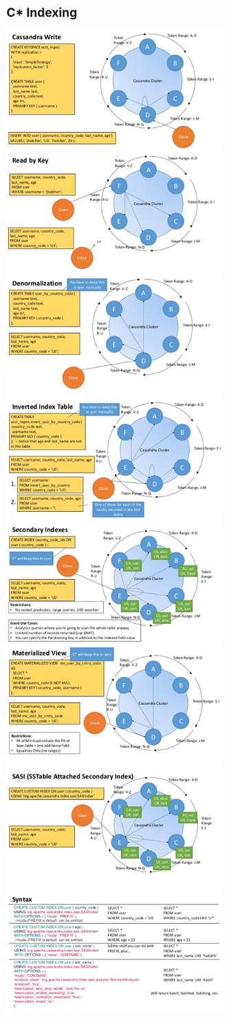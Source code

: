 # C* Indexing

<p align="center">
  <img src="images/d41d8cd98f00b01.jpg" />
  <img src="images/d41d8cd98f00b02.jpg" />
  <img src="images/d41d8cd98f00b03.jpg" />
  <img src="images/d41d8cd98f00b04.jpg" />
  <img src="images/d41d8cd98f00b05.jpg" />
  <img src="images/d41d8cd98f00b06.jpg" />
  <img src="images/d41d8cd98f00b07.jpg" />
  <img src="images/d41d8cd98f00b08.jpg" />
</p>
